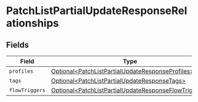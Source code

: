 # PatchListPartialUpdateResponseRelationships


## Fields

| Field                                                                                                                          | Type                                                                                                                           | Required                                                                                                                       | Description                                                                                                                    |
| ------------------------------------------------------------------------------------------------------------------------------ | ------------------------------------------------------------------------------------------------------------------------------ | ------------------------------------------------------------------------------------------------------------------------------ | ------------------------------------------------------------------------------------------------------------------------------ |
| `profiles`                                                                                                                     | [Optional\<PatchListPartialUpdateResponseProfiles>](../../models/components/PatchListPartialUpdateResponseProfiles.md)         | :heavy_minus_sign:                                                                                                             | N/A                                                                                                                            |
| `tags`                                                                                                                         | [Optional\<PatchListPartialUpdateResponseTags>](../../models/components/PatchListPartialUpdateResponseTags.md)                 | :heavy_minus_sign:                                                                                                             | N/A                                                                                                                            |
| `flowTriggers`                                                                                                                 | [Optional\<PatchListPartialUpdateResponseFlowTriggers>](../../models/components/PatchListPartialUpdateResponseFlowTriggers.md) | :heavy_minus_sign:                                                                                                             | N/A                                                                                                                            |